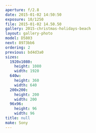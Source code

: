 ```yaml
---
aperture: f/2.8
date: 2015-01-02 14:50:50
exposure: 10/1250
file: 2015-01-02 14.50.50
gallery: 2015-christmas-holidays-beach
layout: gallery-photo
model: D5803
next: 8973bb6
ordering: 2
previous: bd4d3a0
sizes:
  1920x1080:
    height: 1080
    width: 1920
  640w:
    height: 360
    width: 640
  200x200:
    height: 200
    width: 200
  96x96:
    height: 96
    width: 96
title: null
make: Sony
---
```

